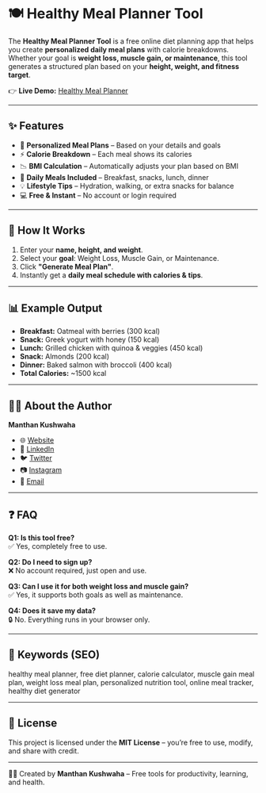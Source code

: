 # 🍽️ Healthy Meal Planner Tool

The **Healthy Meal Planner Tool** is a free online diet planning app that helps you create **personalized daily meal plans** with calorie breakdowns.  
Whether your goal is **weight loss, muscle gain, or maintenance**, this tool generates a structured plan based on your **height, weight, and fitness target**.

👉 **Live Demo:** [Healthy Meal Planner](https://manthan-kushwaha.github.io/healthy_meal_planner/)

---

## ✨ Features
- 🥗 **Personalized Meal Plans** – Based on your details and goals  
- ⚡ **Calorie Breakdown** – Each meal shows its calories  
- 📉 **BMI Calculation** – Automatically adjusts your plan based on BMI  
- 🍳 **Daily Meals Included** – Breakfast, snacks, lunch, dinner  
- 💡 **Lifestyle Tips** – Hydration, walking, or extra snacks for balance  
- 💻 **Free & Instant** – No account or login required  

---

## 🚀 How It Works
1. Enter your **name, height, and weight**.  
2. Select your **goal**: Weight Loss, Muscle Gain, or Maintenance.  
3. Click **"Generate Meal Plan"**.  
4. Instantly get a **daily meal schedule with calories & tips**.  

---

## 📊 Example Output
- **Breakfast:** Oatmeal with berries (300 kcal)  
- **Snack:** Greek yogurt with honey (150 kcal)  
- **Lunch:** Grilled chicken with quinoa & veggies (450 kcal)  
- **Snack:** Almonds (200 kcal)  
- **Dinner:** Baked salmon with broccoli (400 kcal)  
- **Total Calories:** ~1500 kcal  

---

## 🧑‍💻 About the Author
**Manthan Kushwaha**  
- 🌐 [Website](https://manthan-kushwaha.github.io/)  
- 💼 [LinkedIn](https://in.linkedin.com/in/manthan-kushwaha-50125718b)  
- 🐦 [Twitter](https://twitter.com/manthankushwah5)  
- 📷 [Instagram](https://www.instagram.com/your_seo_guy/)  
- 📧 [Email](mailto:kmanthan5256@gmail.com)  

---

## ❓ FAQ
**Q1: Is this tool free?**  
✅ Yes, completely free to use.  

**Q2: Do I need to sign up?**  
❌ No account required, just open and use.  

**Q3: Can I use it for both weight loss and muscle gain?**  
✅ Yes, it supports both goals as well as maintenance.  

**Q4: Does it save my data?**  
🔒 No. Everything runs in your browser only.  

---

## 📌 Keywords (SEO)
healthy meal planner, free diet planner, calorie calculator, muscle gain meal plan, weight loss meal plan, personalized nutrition tool, online meal tracker, healthy diet generator  

---

## 📜 License
This project is licensed under the **MIT License** – you’re free to use, modify, and share with credit.  

---

👨‍💻 Created by **Manthan Kushwaha** – Free tools for productivity, learning, and health.  
